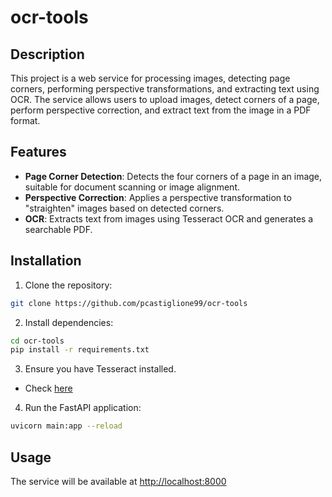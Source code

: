 # ocr-tools

## Description

This project is a web service for processing images, detecting page corners, performing perspective transformations, and extracting text using OCR. The service allows users to upload images, detect corners of a page, perform perspective correction, and extract text from the image in a PDF format.

## Features

- **Page Corner Detection**: Detects the four corners of a page in an image, suitable for document scanning or image alignment.
- **Perspective Correction**: Applies a perspective transformation to "straighten" images based on detected corners.
- **OCR**: Extracts text from images using Tesseract OCR and generates a searchable PDF.

## Installation

1. Clone the repository:
  ```bash
  git clone https://github.com/pcastiglione99/ocr-tools
  ```

2. Install dependencies:
  ```bash
  cd ocr-tools
  pip install -r requirements.txt
  ```
3. Ensure you have Tesseract installed.
  - Check [here](https://tesseract-ocr.github.io/tessdoc/Installation.html)


4. Run the FastAPI application:
  ```bash
  uvicorn main:app --reload
  ```
## Usage

The service will be available at [http://localhost:8000](http://localhost:8000)

